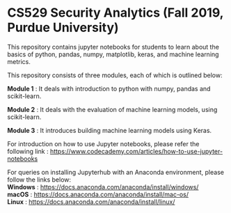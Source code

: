 # CS529 Security Analytics (Fall 2019, Purdue University)

This repository contains jupyter notebooks for students to learn about the basics of python, pandas, numpy, matplotlib,
keras, and machine learning metrics.

This repository consists of three modules, each of which is outlined below:  

**Module 1** : It deals with introduction to python with numpy, pandas and scikit-learn.

**Module 2** : It deals with the evaluation of machine learning models, using scikit-learn.

**Module 3** : It introduces building machine learning models using Keras.

For introduction on how to use Jupyter notebooks, please refer the following link : https://www.codecademy.com/articles/how-to-use-jupyter-notebooks  

For queries on installing Jupyterhub with an Anaconda environment, please follow the links below:  
**Windows** : https://docs.anaconda.com/anaconda/install/windows/  
**macOS** : https://docs.anaconda.com/anaconda/install/mac-os/  
**Linux** : https://docs.anaconda.com/anaconda/install/linux/
